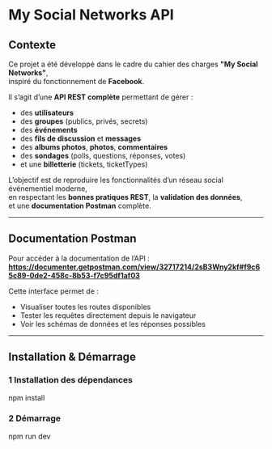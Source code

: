 # My Social Networks API

## Contexte

Ce projet a été développé dans le cadre du cahier des charges **"My Social Networks"**,  
inspiré du fonctionnement de **Facebook**.

Il s’agit d’une **API REST complète** permettant de gérer :
- des **utilisateurs**
- des **groupes** (publics, privés, secrets)
- des **événements**
- des **fils de discussion** et **messages**
- des **albums photos**, **photos**, **commentaires**
- des **sondages** (polls, questions, réponses, votes)
- et une **billetterie** (tickets, ticketTypes)

L’objectif est de reproduire les fonctionnalités d’un réseau social événementiel moderne,  
en respectant les **bonnes pratiques REST**, la **validation des données**,  
et une **documentation Postman** complète.

---

## Documentation Postman

Pour accéder à la documentation de l’API :  
**https://documenter.getpostman.com/view/32717214/2sB3Wny2kf#f9c65c89-0de2-458c-8b53-f7c95df1af03**

Cette interface permet de :
- Visualiser toutes les routes disponibles
- Tester les requêtes directement depuis le navigateur
- Voir les schémas de données et les réponses possibles

---

## Installation & Démarrage

### 1️ Installation des dépendances
npm install

### 2 Démarrage
npm run dev
